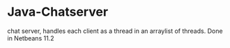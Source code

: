 # Java-Chatserver
chat server, handles each client as a thread in an arraylist of threads.
Done in Netbeans 11.2

